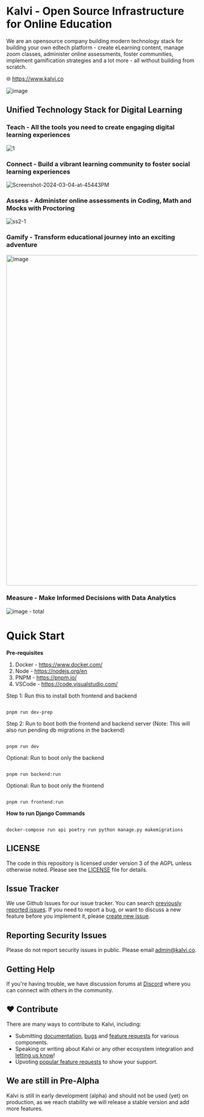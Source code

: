 <h1>Kalvi - Open Source Infrastructure for Online Education</h1>

We are an opensource company building modern technology stack for building your own edtech platform - create eLearning content, manage zoom classes, administer online assessments, foster communities, implement gamification strategies and a lot more - all without building from scratch.
<br>

🌐 https://www.kalvi.co <br> 

![image](https://github.com/kalvilabs/.github/assets/9934901/f16d0280-cb8d-4f95-80d4-6f8e973a989d)
<br>

<h2>Unified Technology Stack for Digital Learning</h2>

<h3>Teach - All the tools you need to create engaging digital learning experiences </h3> 

![1](https://github.com/kalvilabs/kalvi/assets/9934901/6dfbe3a4-179d-48ad-8009-ae58bd7b9ba0)

<h3>Connect - Build a vibrant learning community to foster social learning experiences</h3>

![Screenshot-2024-03-04-at-45443PM](https://github.com/kalvilabs/kalvi/assets/9934901/2ffd6972-74fd-48a3-90d5-a08a12b2cd6b)

<h3>Assess - Administer online assessments in Coding, Math and Mocks with Proctoring </h3>

![ss2-1](https://github.com/kalvilabs/.github/assets/9934901/4f0eb1b3-4d94-4b25-8aa6-dc205563614d)


 <h3>Gamify - Transform educational journey into an exciting adventure </h3>
<img width="869" alt="image" src="https://github.com/kalvilabs/.github/assets/9934901/2bfddc86-2e53-460f-9dde-a75f88af4ce8">

 <h3>Measure - Make Informed Decisions with Data Analytics </h3>

 ![image - total](https://github.com/kalvilabs/.github/assets/9934901/6ff6c772-c2d5-4c57-91c8-5e4e2e3a6261)


# Quick Start
**Pre-requisites**

 1. Docker - https://www.docker.com/
 2. Node - https://nodejs.org/en
 3. PNPM - https://pnpm.io/
 4. VSCode - https://code.visualstudio.com/

Step 1: Run this to install both frontend and backend
```

pnpm run dev-prep

```
Step 2: Run to boot both the frontend and backend server
(Note: This will also run pending db migrations in the backend)
```

pnpm run dev

```

Optional: Run to boot only the backend
```

pnpm run backend:run

```


Optional: Run to boot only the frontend
```

pnpm run frontend:run

```

**How to run Django Commands**

```

docker-compose run api poetry run python manage.py makemigrations

```

## LICENSE
The code in this repository is licensed under version 3 of the AGPL unless otherwise noted. Please see the [LICENSE](https://github.com/kalvilabs/kalvi/blob/master/LICENSE) file for details.

## Issue Tracker
We use Github Issues for our issue tracker. You can search
[previously reported issues](https://github.com/kalvilabs/kalvi/issues).  If you need to report a bug, or want to discuss
a new feature before you implement it, please [create new issue](https://github.com/kalvilabs/kalvi/issues/new/choose).

## Reporting Security Issues
Please do not report security issues in public. Please email admin@kalvi.co.

## Getting Help
If you're having trouble, we have discussion forums at
[Discord](https://discord.gg/R5MUnxrECk) where you can connect with others in the community.

## ❤️ Contribute

There are many ways to contribute to Kalvi, including:  
-   Submitting  [documentation]([https://github.com/kalvilabs/kalvi/issues/new?assignees=&labels=bug&projects=&template=bug_report.yml&title=%5BBUG%5D](https://github.com/kalvilabs/kalvi/issues/new?assignees=&labels=documentation&projects=&template=documentation.yml&title=%5BDOC%5D)), [bugs](https://github.com/kalvilabs/kalvi/issues/new?assignees=&labels=bug&projects=&template=bug_report.yml&title=%5BBUG%5D) and [feature requests](https://github.com/kalvilabs/kalvi/issues/new?assignees=&labels=enhancement&projects=&template=feature_request.yml&title=%5BFEAT%5D)  for various components.
-   Speaking or writing about Kalvi or any other ecosystem integration and  [letting us know](https://discord.com/invite/R5MUnxrECk)!
-   Upvoting  [popular feature requests](https://github.com/kalvilabs/kalvi/issues)  to show your support.

## We are still in Pre-Alpha

Kalvi is still in early development (alpha) and should not be used (yet) on production, as we reach stability we will release a stable version and add more features.
